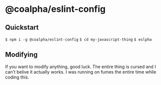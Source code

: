 # @coalpha/eslint-config

## Quickstart

`$ npm i -g @coalpha/eslint-config`
`$ cd my-javascript-thing`
`$ eslpha`

## Modifying

If you want to modify anything, good luck.
The entire thing is cursed and I can't belive it actually works.
I was running on fumes the entire time while coding this.
